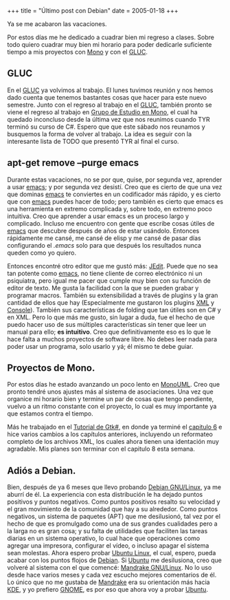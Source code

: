+++
title = "Último post con Debian"
date = 2005-01-18
+++

Ya se me acabaron las vacaciones.

Por estos días me he dedicado a cuadrar bien mi regreso a clases. Sobre todo quiero cuadrar muy bien mi horario para poder dedicarle suficiente tiempo a mis proyectos con [Mono](http://www.go-mono.org/) y con el [GLUC](http://gluc.unicauca.edu.co/).

## GLUC

En el [GLUC](http://gluc.unicauca.edu.co/) ya volvimos al trabajo. El lunes tuvimos reunión y nos hemos dado cuenta que tenemos bastantes cosas que hacer para este nuevo semestre. Junto con el regreso al trabajo en el [GLUC](http://gluc.unicauca.edu.co/), también pronto se viene el regreso al trabajo en [Grupo de Estudio en Mono](http://gluc.unicauca.edu.co/wiki/index.php/GrupoMono), el cual ha quedado inconcluso desde la última vez que nos reunimos cuando TYR terminó su curso de C#. Espero que que este sábado nos reunamos y busquemos la forma de volver al trabajo. La idea es seguir con la interesante lista de TODO que presentó TYR al final el curso.

## apt-get remove –purge emacs

Durante estas vacaciones, no se por que, quise, por segunda vez, aprender a usar [emacs](http://www.emacs.org/); y por segunda vez desistí. Creo que es cierto de que una vez que dominas [emacs](http://www.emacs.org/) te conviertes en un codificador más rápido, y es cierto que con [emacs](http://www.emacs.org/) puedes hacer de todo; pero también es cierto que emacs es una herramienta en extremo complicada y, sobre todo, en extremo poco intuitiva. Creo que aprender a usar emacs es un proceso largo y complicado. Incluso me encuentro con gente que escribe cosas útiles de [emacs](http://www.emacs.org/) que descubre después de años de estar usándolo. Entonces rápidamente me cansé, me cansé de elisp y me cansé de pasar días configurando el _.emacs_ solo para que después los resultados nunca queden como yo quiero.

Entonces encontré otro editor que me gustó más: [JEdit](http://www.jedit.org/). Puede que no sea tan potente como [emacs](http://www.emacs.org/), no tiene cliente de correo electrónico ni un psiquiatra, pero igual me pacer que cumple muy bien con su función de editor de texto. Me gusta la facilidad con la que se pueden grabar y programar macros. También su extensibilidad a través de plugins y la gran cantidad de ellos que hay (Especialmente me gustaron los plugins [XML](http://plugins.jedit.org/plugins/?XML) y [Console](http://plugins.jedit.org/plugins/?Console)). También sus características de folding que tan útiles son en C# y en XML. Pero lo que más me gusto, sin lugar a duda, fue el hecho de que puedo hacer uso de sus múltiples características sin tener que leer un manual para ello; **es intuitivo**. Creo que definitivamente eso es lo que le hace falta a muchos proyectos de software libre. No debes leer nada para poder usar un programa, solo usarlo y yá; él mismo te debe guiar.

## Proyectos de Mono.

Por estos días he estado avanzando un poco lento en [MonoUML](http://monouml.sourceforge.net/). Creo que pronto tendré unos ajustes más al sistema de asociaciones. Una vez que organice mi horario bien y termine un par de cosas que tengo pendiente, vuelvo a un ritmo constante con el proyecto, lo cual es muy importante ya que estamos contra el tiempo.

Más he trabajado en el [Tutorial de Gtk#](http://www.monohispano.org/man_gtksharp/), en donde ya terminé el [capitulo 6](http://www.monohispano.org/tutoriales/man_gtksharp/ch-buttonwidget.html) e hice varios cambios a los capítulos anteriores, incluyendo un reformateo completo de los archivos XML, los cuales ahora tienen una identación muy agradable. Mis planes son terminar con el capitulo 8 esta semana.

## Adiós a Debian.

Bien, después de ya 6 meses que llevo probando [Debian GNU/Linux](http://www.debian.org/), ya me aburrí de él. La experiencia con esta distribución le ha dejado puntos positivos y puntos negativos. Como puntos positivos resalto su velocidad y el gran movimiento de la comunidad que hay a su alrededor. Como puntos negativos, un sistema de paquetes (APT) que me desilusionó, tal vez por el hecho de que es promulgado como una de sus grandes cualidades pero a la larga no es gran cosa; y su falta de utilidades que faciliten las tareas diarias en un sistema operativo, lo cual hace que operaciones como agregar una impresora, configurar el vídeo, o incluso apagar el sistema sean molestas. Ahora espero probar [Ubuntu Linux](http://www.ubutulinux.org/), el cual, espero, pueda acabar con los puntos flojos de [Debian](http://www.debian.org/). Si [Ubuntu](http://www.ubutulinux.org/) me desilusiona, creo que volveré al sistema con el que comencé: [Mandrake GNU/Linux](http://www.mandrakelinux.com/). No lo uso desde hace varios meses y cada vez escucho mejores comentarios de él. Lo único que no me gustaba de [Mandrake](http://www.mandrakelinux.com/) era su orientación más hacia [KDE](http://www.kde.org/), y yo prefiero [GNOME](http://www.gnome.org/), es por eso que ahora voy a probar [Ubuntu](http://www.ubutulinux.org/).
